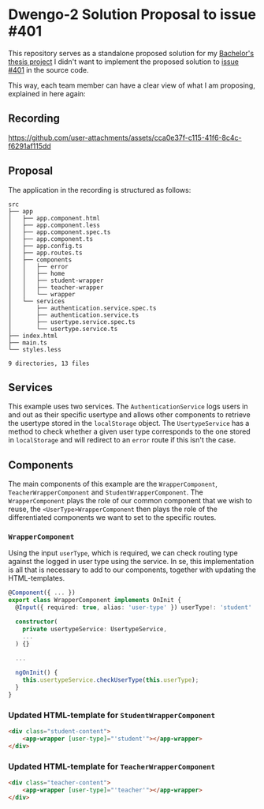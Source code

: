 # Dwengo-2 Solution Proposal to issue #401

This repository serves as a standalone proposed solution for my [Bachelor's thesis project](https://github.com/SELab-2/Dwengo-2)
I didn't want to implement the proposed solution to [issue #401](https://github.com/SELab-2/Dwengo-2/issues/401) in the source code.

This way, each team member can have a clear view of what I am proposing, explained in here again:

## Recording



https://github.com/user-attachments/assets/cca0e37f-c115-41f6-8c4c-f6291af115dd



## Proposal

The application in the recording is structured as follows:

```
src
├── app
│   ├── app.component.html
│   ├── app.component.less
│   ├── app.component.spec.ts
│   ├── app.component.ts
│   ├── app.config.ts
│   ├── app.routes.ts
│   ├── components
│   │   ├── error
│   │   ├── home
│   │   ├── student-wrapper
│   │   ├── teacher-wrapper
│   │   └── wrapper
│   └── services
│       ├── authentication.service.spec.ts
│       ├── authentication.service.ts
│       ├── usertype.service.spec.ts
│       └── usertype.service.ts
├── index.html
├── main.ts
└── styles.less

9 directories, 13 files
```

## Services

This example uses two services.
The `AuthenticationService` logs users in and out as their specific usertype
and allows other components to retrieve the usertype stored in the `localStorage` object.
The `UsertypeService` has a method to check whether a given user type corresponds to the one stored in `localStorage`
and will redirect to an `error` route if this isn't the case.

## Components

The main components of this example are the `WrapperComponent`, `TeacherWrapperComponent` and `StudentWrapperComponent`.
The `WrapperComponent` plays the role of our common component that we wish to reuse,
the `<UserType>WrapperComponent` then plays the role of the differentiated components we want to set to the specific routes.

### `WrapperComponent`

Using the input `userType`, which is required, we can check routing type against the logged in user type using the service.
In se, this implementation is all that is necessary to add to our components, together with updating the HTML-templates.

```ts
@Component({ ... })
export class WrapperComponent implements OnInit {
  @Input({ required: true, alias: 'user-type' }) userType!: 'student' | 'teacher';

  constructor(
    private usertypeService: UsertypeService,
    ...
  ) {}

  ...
  
  ngOnInit() {
    this.usertypeService.checkUserType(this.userType);
  }
}
```

### Updated HTML-template for `StudentWrapperComponent`

```html
<div class="student-content">
    <app-wrapper [user-type]="'student'"></app-wrapper>
</div>
```

### Updated HTML-template for `TeacherWrapperComponent`

```html
<div class="teacher-content">
    <app-wrapper [user-type]="'teacher'"></app-wrapper>
</div>
```
